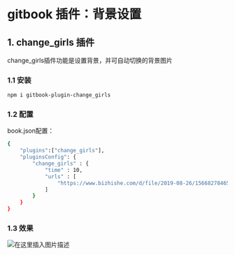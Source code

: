 #  gitbook 插件：背景设置


## 1. change_girls 插件
change_girls插件功能是设置背景，并可自动切换的背景图片

### 1.1 安装

```bash
npm i gitbook-plugin-change_girls
```
### 1.2 配置
book.json配置：

```bash
{
    "plugins":["change_girls"],
    "pluginsConfig": {
        "change_girls" : {
            "time" : 10,
            "urls" : [
                "https://www.bizhishe.com/d/file/2019-08-26/1566827846505876.jpg", "https://www.bizhishe.com/d/file/2019-07-24/1563977671157231.jpg", "https://www.bizhishe.com/d/file/2019-07-14/1563116649970786.jpg"
            ]
        }
    }
}
```
###  1.3 效果
![在这里插入图片描述](https://img-blog.csdnimg.cn/a26778eaec6349a18a9d387579396a82.png)
